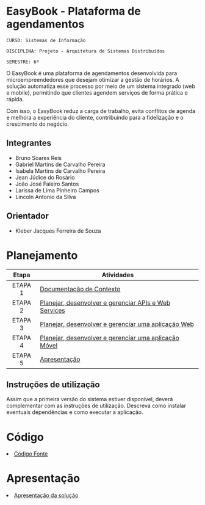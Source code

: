 # EasyBook - Plataforma de agendamentos

`CURSO: Sistemas de Informação`

`DISCIPLINA: Projeto - Arquitetura de Sistemas Distribuídos`

`SEMESTRE: 6º`

O EasyBook é uma plataforma de agendamentos desenvolvida para microempreendedores que desejam otimizar a gestão de horários. A solução automatiza esse processo por meio de um sistema integrado (web e mobile), permitindo que clientes agendem serviços de forma prática e rápida.

Com isso, o EasyBook reduz a carga de trabalho, evita conflitos de agenda e melhora a experiência do cliente, contribuindo para a fidelização e o crescimento do negócio.

## Integrantes

* Bruno Soares Reis
* Gabriel Martins de Carvalho Pereira
* Isabela Martins de Carvalho Pereira
* Jean Júdice do Rosário
* João José Faleiro Santos
* Larissa de Lima Pinheiro Campos
* Lincoln Antonio da Silva

## Orientador

* Kleber Jacques Ferreira de Souza

# Planejamento

| Etapa         | Atividades |
|  :----:   | ----------- |
| ETAPA 1         |[Documentação de Contexto](docs/contexto.md) <br> |
| ETAPA 2         |[Planejar, desenvolver e gerenciar APIs e Web Services](docs/backend-apis.md) <br> |
| ETAPA 3         |[Planejar, desenvolver e gerenciar uma aplicação Web](docs/frontend-web.md) |
| ETAPA 4        |[Planejar, desenvolver e gerenciar uma aplicação Móvel](docs/frontend-mobile.md) <br>  |
| ETAPA 5         | [Apresentação](presentation/README.md) |
## Instruções de utilização

Assim que a primeira versão do sistema estiver disponível, deverá complementar com as instruções de utilização. Descreva como instalar eventuais dependências e como executar a aplicação.

# Código

<li><a href="src/README.md"> Código Fonte</a></li>

# Apresentação

<li><a href="presentation/README.md"> Apresentação da solução</a></li>
